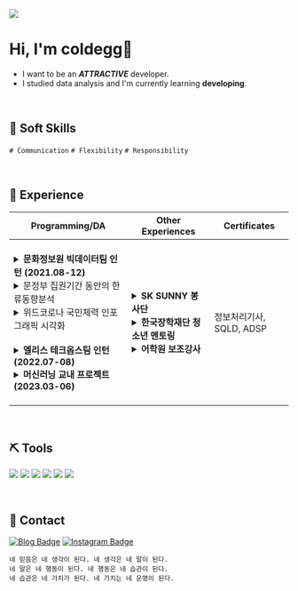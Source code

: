 
<img src="https://capsule-render.vercel.app/api?type=wave&color=FFFACD&height=100&section=header" />

# Hi, I'm coldegg🥚
- I want to be an ***ATTRACTIVE*** developer.
- I studied data analysis and I'm currently learning **developing**.
<br>

## 🧩 Soft Skills
`# Communication` `# Flexibility` `# Responsibility`

<br>

## 📌 Experience
| Programming/DA | Other Experiences | Certificates |
|------|------|------|
| <br><details><summary><b>문화정보원 빅데이터팀 인턴 (2021.08-12) </b> </summary><br>- [PK, NULL, 정합성 등 데이터 검수를 위한 Python 코드 개발](https://github.com/colde99/colde99/blob/0022159a196ee96c480cce7a8f5d5f12e280bf1a/%EB%8D%B0%EC%9D%B4%ED%84%B0%20%EA%B2%80%EC%88%98%20%EC%BD%94%EB%93%9C.md) </details> <details><summary>문정부 집권기간 동안의 한류동향분석 </summary> <img src="https://github.com/colde99/colde99/assets/164446778/baf49644-2d3b-40a5-b564-e4ab9c679543" width="500"> </details> <details><summary>위드코로나 국민체력 인포그래픽 시각화</summary> <img src="https://github.com/colde99/colde99/assets/164446778/290b5fd0-7c74-4ab4-aafa-43581befdea0" width=100> </details> <br><details><summary><b>엘리스 테크옵스팀 인턴 (2022.07-08) </b> </summary><br>- 엘리스 <삼성전자 신입사원 DX교육> Python 튜터 활동 <br><br>- [글로벌창업사관학교 이수학점 조회 페이지 개발](https://script.google.com/macros/s/AKfycbz7Xcv-rLw_Gi9D1HMhyldXFnDImmQOBQ9oG-Uz5xc/dev) <br><br> - [헬프센터 튜터 정산기](https://github.com/colde99/colde99/blob/1334dd1b89dcaa00ad7add94d8e1c7eb58114cab/%ED%97%AC%ED%94%84%EC%84%BC%ED%84%B0_%ED%8A%9C%ED%84%B0_%EC%A0%95%EC%82%B0.md) <br> </details> <details><summary> <b>머신러닝 교내 프로젝트 (2023.03-06) </b></summary><br>- <동대문구 전동킥보드 불법주차 및 최적 수거 루트를 제안하는 예측 모형> 교내 프로젝트 </details> <br>| <details><summary><b>SK SUNNY 봉사단</b> </summary><br>- 무인 키오스크 보편화에 따른 휠체어 장애인을 위한 '터치봉' 제작 프로젝트  </details>  <details><summary><b>한국장학재단 청소년 멘토링</b> </summary></details> <details><summary><b>어학원 보조강사</b> </summary></details> | 정보처리기사, SQLD, ADSP | 

<br>

## ⛏️ Tools
<img src="https://img.shields.io/badge/Python-3776AB?style=for-the-badge&logo=Python&logoColor=white"> <img src="https://img.shields.io/badge/R-276DC3?style=for-the-badge&logo=R&logoColor=white"> <img src="https://img.shields.io/badge/jupyter-F37626?style=for-the-badge&logo=jupyter&logoColor=white">
<img src="https://img.shields.io/badge/MySQL-4479A1?style=for-the-badge&logo=MySQL&logoColor=white">
<img src="https://img.shields.io/badge/googleappsscript-4285F4?style=for-the-badge&logo=googleappsscript&logoColor=white">
<img src="https://img.shields.io/badge/html5-E34F26?style=for-the-badge&logo=html5&logoColor=white">

<br>

## 🔎 Contact
[![Blog Badge](http://img.shields.io/badge/-Blog-brightgreen?style=flat-square&logo=FF5722&link=https://blog.naver.com/cold_egg)](https://blog.naver.com/cold_egg) [![Instagram Badge](https://img.shields.io/badge/-Instagram-dd2a7b?style=flat-square&logo=instagram&logoColor=white&link=https://www.instagram.com/cold_e99/)](https://www.instagram.com/cold_e99/) 



```
네 믿음은 네 생각이 된다. 네 생각은 네 말이 된다.
네 말은 네 행동이 된다. 네 행동은 네 습관이 된다.
네 습관은 네 가치가 된다. 네 가치는 네 운명이 된다.
```

